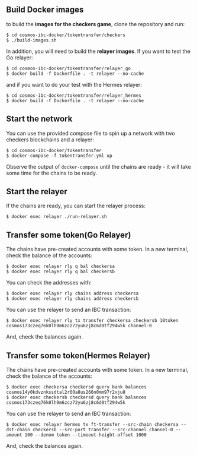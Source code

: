 ## Build Docker images

to build the **images for the checkers game**, clone the repository and run:

```
$ cd cosmos-ibc-docker/tokentransfer/checkers
$ ./build-images.sh
```

In addition, you will need to build the **relayer images**. 
If you want to test the Go relayer:

```
$ cd cosmos-ibc-docker/tokentransfer/relayer_go
$ docker build -f Dockerfile . -t relayer --no-cache
```

and if you want to do your test with the Hermes relayer:

```
$ cd cosmos-ibc-docker/tokentransfer/relayer_hermes
$ docker build -f Dockerfile . -t relayer --no-cache
```

## Start the network

You can use the provided compose file to spin up a network with two checkers blockchains and a relayer:

```
$ cd cosmos-ibc-docker/tokentransfer
$ docker-compose -f tokentransfer.yml up

```

Observe the output of `docker-compose` until the chains are ready - it will take some time for the chains to be ready. 

## Start the relayer

If the chains are ready, you can start the relayer process:

```
$ docker exec relayer ./run-relayer.sh 
```

## Transfer some token(Go Relayer)

The chains have pre-created accounts with some token. In a new terminal, check the balance of the accounts:

```
$ docker exec relayer rly q bal checkersa
$ docker exec relayer rly q bal checkersb
```

You can check the addresses with:

```
$ docker exec relayer rly chains address checkersa
$ docker exec relayer rly chains address checkersb
```

You can use the relayer to send an IBC transaction:

```
$ docker exec relayer rly tx transfer checkersa checkersb 10token cosmos173czeq76k0lh0m6zcz72yu6zj8c6d0tf294w5k channel-0
```

And, check the balances again. 

## Transfer some token(Hermes Relayer)

The chains have pre-created accounts with some token. In a new terminal, check the balance of the accounts:

```
$ docker exec checkersa checkersd query bank balances cosmos14y0kdvznkssdtal2r60a8us266n0mm97r2xju8
$ docker exec checkersb checkersd query bank balances cosmos173czeq76k0lh0m6zcz72yu6zj8c6d0tf294w5k
```

You can use the relayer to send an IBC transaction:

```
$ docker exec relayer hermes tx ft-transfer --src-chain checkersa --dst-chain checkersb --src-port transfer --src-channel channel-0 --amount 100 --denom token --timeout-height-offset 1000
```

And, check the balances again. 